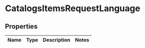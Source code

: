 

# CatalogsItemsRequestLanguage

## Properties

Name | Type | Description | Notes
------------ | ------------- | ------------- | -------------




